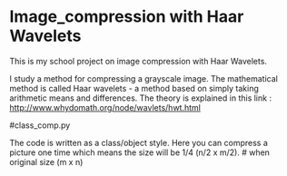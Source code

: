 # Image_compression with Haar Wavelets

This is my school project on image compression with Haar Wavelets.

I study a method for compressing a grayscale image. 
The mathematical method is called Haar wavelets - a method based on simply taking arithmetic means and differences.
The theory is explained in this link :
http://www.whydomath.org/node/wavlets/hwt.html



#class_comp.py

The code is written as a class/object style.
Here you can compress a picture one time which means the size will be 1/4 (n/2 x m/2). # when original size (m x n)



